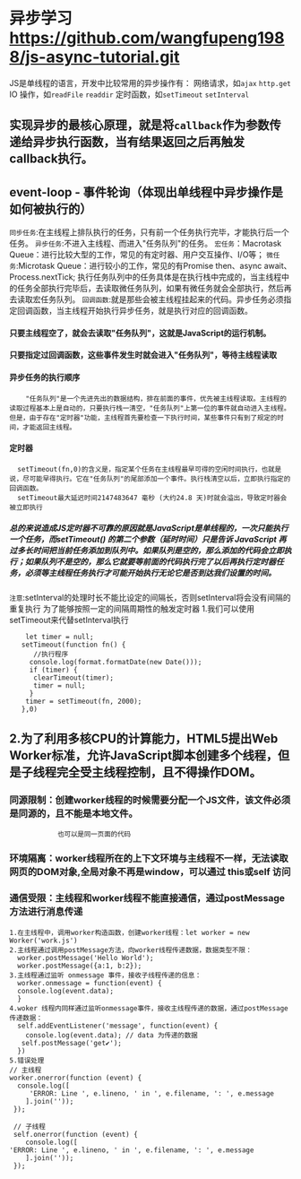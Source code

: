 # 异步学习 https://github.com/wangfupeng1988/js-async-tutorial.git
 JS是单线程的语言，开发中比较常用的异步操作有：
      网络请求，如`ajax` `http.get`
      IO 操作，如`readFile` `readdir`
      定时函数，如`setTimeout` `setInterval`
## 实现异步的最核心原理，就是将`callback`作为参数传递给异步执行函数，当有结果返回之后再触发callback执行。
## event-loop - 事件轮询（体现出单线程中异步操作是如何被执行的）
   `同步任务`:在主线程上排队执行的任务，只有前一个任务执行完毕，才能执行后一个任务。
   `异步任务`:不进入主线程、而进入"任务队列"的任务。
           `宏任务`：Macrotask Queue：进行比较大型的工作，常见的有定时器、用户交互操作、I/O等；
           `微任务`:Microtask Queue：进行较小的工作，常见的有Promise then、async await、Process.nextTick;
            执行任务队列中的任务具体是在执行栈中完成的，当主线程中的任务全部执行完毕后，去读取微任务队列，如果有微任务就会全部执行，然后再去读取宏任务队列。
   `回调函数`:就是那些会被主线程挂起来的代码。异步任务必须指定回调函数，当主线程开始执行异步任务，就是执行对应的回调函数。
  #### 只要主线程空了，就会去读取"任务队列"，这就是JavaScript的运行机制。
  #### 只要指定过回调函数，这些事件发生时就会进入"任务队列"，等待主线程读取
  #### 异步任务的执行顺序
        "任务队列"是一个先进先出的数据结构，排在前面的事件，优先被主线程读取。主线程的读取过程基本上是自动的，只要执行栈一清空，"任务队列"上第一位的事件就自动进入主线程。但是，由于存在"定时器"功能，主线程首先要检查一下执行时间，某些事件只有到了规定的时间，才能返回主线程。
  #### 定时器 
      setTimeout(fn,0)的含义是，指定某个任务在主线程最早可得的空闲时间执行，也就是说，尽可能早得执行。它在"任务队列"的尾部添加一个事件。执行栈清空以后，立即执行指定的回调函数。
      setTimeout最大延迟时间2147483647 毫秒 (大约24.8 天)时就会溢出，导致定时器会被立即执行
   ##### 总的来说造成JS定时器不可靠的原因就是JavaScript是单线程的，一次只能执行一个任务，而setTimeout() 的第二个参数（延时时间）只是告诉 JavaScript 再过多长时间把当前任务添加到队列中。如果队列是空的，那么添加的代码会立即执行；如果队列不是空的，那么它就要等前面的代码执行完了以后再执行定时器任务，必须等主线程任务执行才可能开始执行无论它是否到达我们设置的时间。

  `注意`:setInterval的处理时长不能比设定的间隔长，否则setInterval将会没有间隔的重复执行
   为了能够按照一定的间隔周期性的触发定时器
   1.我们可以使用setTimeout来代替setInterval执行
   ```
       let timer = null;
      setTimeout(function fn() {
         //执行程序
        console.log(format.formatDate(new Date()));
        if (timer) {
         clearTimeout(timer);
         timer = null;
        }
       timer = setTimeout(fn, 2000);
      },0)
  ```
## 2.为了利用多核CPU的计算能力，HTML5提出Web Worker标准，允许JavaScript脚本创建多个线程，但是子线程完全受主线程控制，且不得操作DOM。
   ### 同源限制：创建worker线程的时候需要分配一个JS文件，该文件必须是同源的，且不能是本地文件。
                也可以是同一页面的代码
   ### 环境隔离：worker线程所在的上下文环境与主线程不一样，无法读取网页的DOM对象,全局对象不再是window，可以通过 this或self 访问
   ### 通信受限：主线程和worker线程不能直接通信，通过postMessage方法进行消息传递
    1.在主线程中，调用worker构造函数，创建worker线程：let worker = new Worker('work.js') 
    2.主线程通过调用postMessage方法，向worker线程传递数据，数据类型不限：
      worker.postMessage('Hello World');
      worker.postMessage({a:1, b:2});
    3.主线程通过监听 onmessage 事件，接收子线程传递的信息：
      worker.onmessage = function(event) {
      console.log(event.data);
      }  
    4.woker 线程内同样通过监听onmessage事件，接收主线程传递的数据，通过postMessage传递数据：
      self.addEventListener('message', function(event) {
        console.log(event.data); // data 为传递的数据
       self.postMessage('get✔');
      })  
    5.错误处理
    // 主线程
    worker.onerror(function (event) {
      console.log([
         'ERROR: Line ', e.lineno, ' in ', e.filename, ': ', e.message
        ].join(''));
     });

     // 子线程
     self.onerror(function (event) {
        console.log([
    'ERROR: Line ', e.lineno, ' in ', e.filename, ': ', e.message
        ].join(''));
     }); 